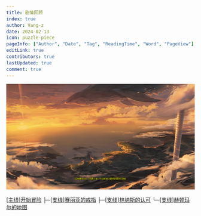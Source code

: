 ```yaml
---
title: 剧情回顾
index: true
author: Vang-z
date: 2024-02-13
icon: puzzle-piece
pageInfo: ["Author", "Date", "Tag", "ReadingTime", "Word", "PageView"]
editLink: true
contributors: true
lastUpdated: true
comment: true
---
```


![](./assets/images/0.png)

[[主线]开始冒险](ch1/fde58f95-f60d-4e35-8cc6-231a76c8b9c9.md)
├─[[支线]赛丽亚的戒指](ch1/5f810aa4-ff4d-4f2e-8082-54757c54df1a.md)
├─[[支线]林纳斯的认可](ch1/07664381-b398-4292-9196-5c032bbb3f6a.md)
└─[[支线]赫顿玛尔的地图](ch1/f2afe9f3-5b63-49bf-8b40-95fc18724354.md)
